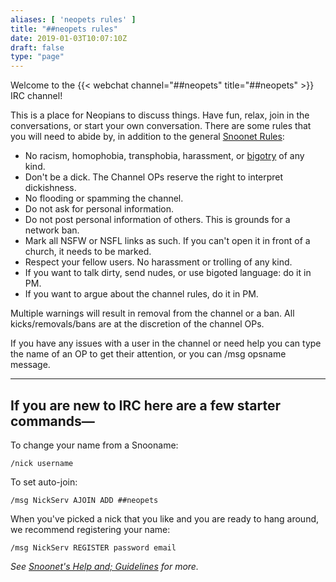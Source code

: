 ```yaml
---
aliases: [ 'neopets rules' ]
title: "##neopets rules"
date: 2019-01-03T10:07:10Z
draft: false
type: "page"
---
```


Welcome to the {{< webchat channel="##neopets" title="##neopets" >}} IRC channel!

This is a place for Neopians to discuss things. Have fun, relax, join in the conversations, or start your own conversation. There are some rules that you will need to abide by, in addition to the general [Snoonet Rules](/rules):

* No racism, homophobia, transphobia, harassment, or [bigotry](http://en.wikipedia.org/wiki/Bigotry) of any kind.
* Don't be a dick. The Channel OPs reserve the right to interpret dickishness.
* No flooding or spamming the channel.
* Do not ask for personal information.
* Do not post personal information of others. This is grounds for a network ban.
* Mark all NSFW or NSFL links as such. If you can't open it in front of a church, it needs to be marked.
* Respect your fellow users. No harassment or trolling of any kind.
* If you want to talk dirty, send nudes, or use bigoted language: do it in PM.
* If you want to argue about the channel rules, do it in PM.

Multiple warnings will result in removal from the channel or a ban. All kicks/removals/bans are at the discretion of the channel OPs.

If you have any issues with a user in the channel or need help you can type the name of an OP to get their attention, or you can /msg opsname message.

--------

## If you are new to IRC here are a few starter commands—


   To change your name from a Snooname:

    /nick username

To set auto-join:

    /msg NickServ AJOIN ADD ##neopets

When you've picked a nick that you like and you are ready to hang around, we recommend registering your name:

    /msg NickServ REGISTER password email

*See [Snoonet's Help and; Guidelines](/help) for more.*
